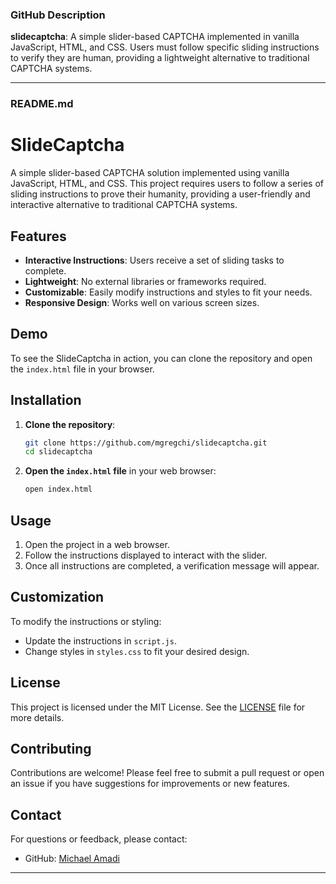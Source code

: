 ### GitHub Description
**slidecaptcha**: A simple slider-based CAPTCHA implemented in vanilla JavaScript, HTML, and CSS. Users must follow specific sliding instructions to verify they are human, providing a lightweight alternative to traditional CAPTCHA systems.

---

### README.md

# SlideCaptcha

A simple slider-based CAPTCHA solution implemented using vanilla JavaScript, HTML, and CSS. This project requires users to follow a series of sliding instructions to prove their humanity, providing a user-friendly and interactive alternative to traditional CAPTCHA systems.

## Features

- **Interactive Instructions**: Users receive a set of sliding tasks to complete.
- **Lightweight**: No external libraries or frameworks required.
- **Customizable**: Easily modify instructions and styles to fit your needs.
- **Responsive Design**: Works well on various screen sizes.

## Demo

To see the SlideCaptcha in action, you can clone the repository and open the `index.html` file in your browser.

## Installation

1. **Clone the repository**:
   ```bash
   git clone https://github.com/mgregchi/slidecaptcha.git
   cd slidecaptcha
   ```

2. **Open the `index.html` file** in your web browser:
   ```bash
   open index.html
   ```

## Usage

1. Open the project in a web browser.
2. Follow the instructions displayed to interact with the slider.
3. Once all instructions are completed, a verification message will appear.

## Customization

To modify the instructions or styling:
- Update the instructions in `script.js`.
- Change styles in `styles.css` to fit your desired design.

## License

This project is licensed under the MIT License. See the [LICENSE](LICENSE) file for more details.

## Contributing

Contributions are welcome! Please feel free to submit a pull request or open an issue if you have suggestions for improvements or new features.

## Contact

For questions or feedback, please contact:
- GitHub: [Michael Amadi](https://github.com/mgregchi)

---
